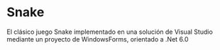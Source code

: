 # Snake
El clásico juego Snake implementado en una solución de Visual Studio mediante un proyecto de WindowsForms, orientado a .Net 6.0
